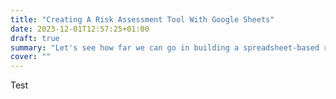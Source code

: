 ```yaml
---
title: "Creating A Risk Assessment Tool With Google Sheets"
date: 2023-12-01T12:57:25+01:00
draft: true
summary: "Let's see how far we can go in building a spreadsheet-based risk analysis tool."
cover: ""
---
```


Test